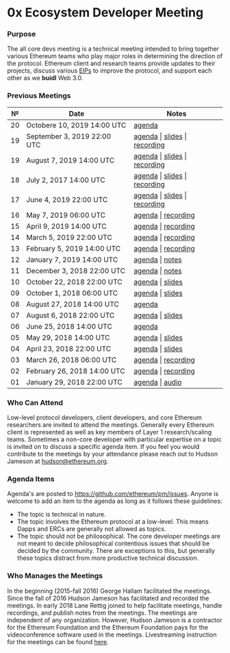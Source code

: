 # 0x Ecosystem Developer Meeting
### Purpose
The all core devs meeting is a technical meeting intended to bring together various Ethereum teams who play major roles in determining the direction of the protocol. Ethereum client and research teams provide updates to their projects, discuss various [EIPs](https://eips.ethereum.org/) to improve the protocol, and support each other as we **buidl** Web 3.0.

### Previous Meetings

 №  | Date                             | Notes          |
--- | -------------------------------- | -------------- |
 20 | Octobere 10, 2019 14:00 UTC | [agenda](https://github.com/0xProject/pm/issues/21) | 
 19 | September 3, 2019 22:00 UTC | [agenda](https://github.com/0xProject/pm/issues/20) \| [slides](https://link.0x.org/2019-09_DevMtg) \| [recording](https://youtu.be/h0BH0ovIbwo) |
 19 | August 7, 2019 14:00 UTC | [agenda](https://github.com/0xProject/pm/issues/19) \| [slides](https://link.0x.org/2019-08_DevMtg) \| [recording](https://youtu.be/isbzlNG-CGI) |
 18 | July 2, 2017 14:00 UTC | [agenda](https://github.com/0xProject/pm/issues/18) \| [slides](https://link.0x.org/2019-07-02_DevMtg) \| [recording](https://youtu.be/ZUEGhjhbb2Q) |
 17 | June 4, 2019 22:00 UTC | [agenda](https://github.com/0xProject/pm/issues/17) \| [slides](https://link.0x.org/2019-06-04_DevMtg) \| [recording](https://youtu.be/I-rfcpeSiXg) |
 16 | May 7, 2019 06:00 UTC | [agenda](https://github.com/0xProject/pm/issues/16) \| [recording](https://youtu.be/GpnzfZ9Ss70) |
 15 | April 9, 2019 14:00 UTC | [agenda](https://github.com/0xProject/pm/issues/15) \| [recording](https://youtu.be/ZpaJmis43fc) |
 14 | March 5, 2019 22:00 UTC | [agenda](https://github.com/0xProject/pm/issues/14) \| [recording](https://youtu.be/5wTvAdZNxRA) |
 13 | February 5, 2019 14:00 UTC | [agenda](https://github.com/0xProject/pm/issues/13) \| [recording](https://youtu.be/yYRigm-IiYA) |
 12 | January 7, 2019 14:00 UTC | [agenda](https://github.com/0xProject/pm/issues/12) \| [notes](https://github.com/ethereum/pm/blob/master/All%20Core%20Devs%20Meetings/Meeting%2069.md) | [recording](https://www.youtube.com/watch?v=yO0WdT-J64w) |
 11 | December 3, 2018 22:00 UTC | [agenda](https://github.com/0xProject/pm/issues/11) \| [notes](https://github.com/ethereum/pm/blob/master/All%20Core%20Devs%20Meetings/Meeting%2068.md) | [recording](https://www.youtube.com/watch?v=08eaI8JjSbw) |
 10 | October 22, 2018 22:00 UTC | [agenda](https://github.com/0xProject/pm/issues/10) \| [slides](https://github.com/ethereum/pm/blob/master/All%20Core%20Devs%20Meetings/Meeting%2068.md) |
 09 | October 1, 2018 06:00 UTC | [agenda](https://github.com/0xProject/pm/issues/9) \| [slides](https://docs.google.com/presentation/d/149tVP7JUrMoyyKsgi_jneJm6XJ2hqcHDM4CYEoGN4wI/edit?usp=sharing) |
 08 | August 27, 2018 14:00 UTC | [agenda](https://github.com/0xProject/pm/issues/8) |
 07 | August 6, 2018 22:00 UTC | [agenda](https://github.com/0xProject/pm/issues/7) \| [slides](https://docs.google.com/presentation/d/1avtR7DJF5ZX2Y1X5Z0FQjyWx8Bm0StgoCnjz_ak2LII/edit?usp=sharing) |
 06 | June 25, 2018 14:00 UTC | [agenda](https://github.com/0xProject/pm/issues/6) |
 05 | May 29, 2018 14:00 UTC | [agenda](https://github.com/0xProject/pm/issues/5) \| [slides](https://docs.google.com/presentation/d/1cbe1KGRHe9uhz-Qa1ijvvvFxteCdNsyP8lzHiBjJ7z0/edit?usp=sharingd) | [audio](https://drive.google.com/file/d/1vR_vCD6lI6Z7JmPdP5tSkNWKP3N_O9Ur/view) |
 04 | April 23, 2018 22:00 UTC | [agenda](https://github.com/0xProject/pm/issues/4) \| [slides](https://docs.google.com/presentation/d/16lIPxv8xIwd_kN0IQuIJWyM-hVU6nvZHSzgfTq6OzBo/edit?usp=sharing) | [recording](https://drive.google.com/open?id=1Am_sE56G6smT0piLlBEHc7sTs5EmPVdl) |
 03 | March 26, 2018 06:00 UTC | [agenda](https://github.com/0xProject/pm/issues/3) \| [recording](https://drive.google.com/open?id=1hxva9HiKxHSQv0BRYrsF50uejYOUAnF_) |
 02 | February 26, 2018 14:00 UTC | [agenda](https://github.com/0xProject/pm/issues/2) \| [recording](https://drive.google.com/file/d/1V-l0ouY9nnCHa1vF7Q7g3w_RiwNnu49C/view) |
 01 | January 29, 2018 22:00 UTC | [agenda](https://github.com/0xProject/pm/issues/1) \| [audio](https://drive.google.com/file/d/1Y_q6ko_j-ntHZ_pZhK67VXgnlLLxlvLK/view) |


### Who Can Attend
Low-level protocol developers, client developers, and core Ethereum researchers are invited to attend the meetings. Generally every Ethereum client is represented as well as key members of Layer 1 research/scaling teams. Sometimes a non-core developer with particular expertise on a topic is invited on to discuss a specific agenda item. If you feel you would contribute to the meetings by your attendance please reach out to Hudson Jameson at hudson@ethereum.org.

### Agenda Items
Agenda's are posted to https://github.com/ethereum/pm/issues. Anyone is welcome to add an item to the agenda as long as it follows these guidelines:
- The topic is technical in nature.
- The topic involves the Ethereum protocol at a low-level. This means Dapps and ERCs are generally not allowed as topics.
- The topic should not be philosophical. The core developer meetings are not meant to decide philosophical contentious issues that should be decided by the community. There are exceptions to this, but generally these topics distract from more productive technical discussion.

### Who Manages the Meetings
In the beginning (2015-fall 2016) George Hallam facilitated the meetings. Since the fall of 2016 Hudson Jameson has facilitated and recorded the meetings. In early 2018 Lane Rettig joined to help facilitate meetings, handle recordings, and publish notes from the meetings.
The meetings are independent of any organization. However, Hudson Jameson is a contractor for the Ethereum Foundation and the Ethereum Foundation pays for the videoconference software used in the meetings. Livestreaming instruction for the meetings can be found [here](https://docs.google.com/document/d/1dF_Drs56ErV6wJgFmbzpdN-cINshKCsB61D92NS2JDg/edit).
